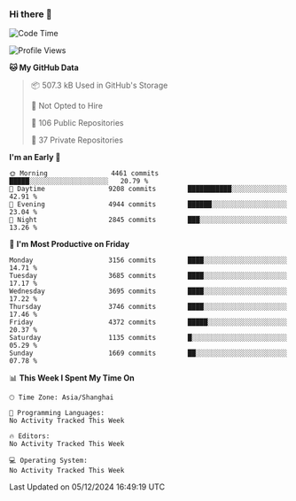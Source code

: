 ### Hi there 👋

<!--
**qbosen/qbosen** is a ✨ _special_ ✨ repository because its `README.md` (this file) appears on your GitHub profile.

Here are some ideas to get you started:

- 🔭 I’m currently working on ...
- 🌱 I’m currently learning ...
- 👯 I’m looking to collaborate on ...
- 🤔 I’m looking for help with ...
- 💬 Ask me about ...
- 📫 How to reach me: ...
- 😄 Pronouns: ...
- ⚡ Fun fact: ...
-->

<!--START_SECTION:waka-->
![Code Time](http://img.shields.io/badge/Code%20Time-2%2C111%20hrs%2036%20mins-blue)

![Profile Views](http://img.shields.io/badge/Profile%20Views-0-blue)

**🐱 My GitHub Data** 

> 📦 507.3 kB Used in GitHub's Storage 
 > 
> 🚫 Not Opted to Hire
 > 
> 📜 106 Public Repositories 
 > 
> 🔑 37 Private Repositories 
 > 
**I'm an Early 🐤** 

```text
🌞 Morning                4461 commits        █████░░░░░░░░░░░░░░░░░░░░   20.79 % 
🌆 Daytime                9208 commits        ███████████░░░░░░░░░░░░░░   42.91 % 
🌃 Evening                4944 commits        ██████░░░░░░░░░░░░░░░░░░░   23.04 % 
🌙 Night                  2845 commits        ███░░░░░░░░░░░░░░░░░░░░░░   13.26 % 
```
📅 **I'm Most Productive on Friday** 

```text
Monday                   3156 commits        ████░░░░░░░░░░░░░░░░░░░░░   14.71 % 
Tuesday                  3685 commits        ████░░░░░░░░░░░░░░░░░░░░░   17.17 % 
Wednesday                3695 commits        ████░░░░░░░░░░░░░░░░░░░░░   17.22 % 
Thursday                 3746 commits        ████░░░░░░░░░░░░░░░░░░░░░   17.46 % 
Friday                   4372 commits        █████░░░░░░░░░░░░░░░░░░░░   20.37 % 
Saturday                 1135 commits        █░░░░░░░░░░░░░░░░░░░░░░░░   05.29 % 
Sunday                   1669 commits        ██░░░░░░░░░░░░░░░░░░░░░░░   07.78 % 
```


📊 **This Week I Spent My Time On** 

```text
🕑︎ Time Zone: Asia/Shanghai

💬 Programming Languages: 
No Activity Tracked This Week

🔥 Editors: 
No Activity Tracked This Week

💻 Operating System: 
No Activity Tracked This Week
```


 Last Updated on 05/12/2024 16:49:19 UTC
<!--END_SECTION:waka-->
